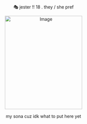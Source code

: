 <p align="center">
🎭 jester !! 18 . they / she pref 
<p align="center">
<img width="250" height="300" alt="Image" src="https://github.com/user-attachments/assets/c9c797f7-d842-47c0-9416-188544e3ae48" />
<p align="center">
my sona cuz idk what to put here yet

